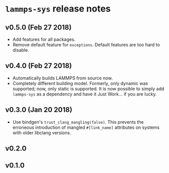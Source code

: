 # `lammps-sys` release notes
## v0.5.0 (Feb 27 2018)
- Add features for all packages.
- Remove default feature for `exceptions`. Default features are too hard to disable.
## v0.4.0 (Feb 27 2018)
- Automatically builds LAMMPS from source now.
- Completely different building model.  Formerly, only dynamic was supported; now, only static is supported.
  It is now possible to simply add `lammps-sys` as a dependency and have it Just Work... if you are lucky.
## v0.3.0 (Jan 20 2018)
- Use bindgen's `trust_clang_mangling(false)`.  This prevents the erroneous introduction of mangled `#[link_name]` attributes on systems with older libclang versions.
## v0.2.0
## v0.1.0

